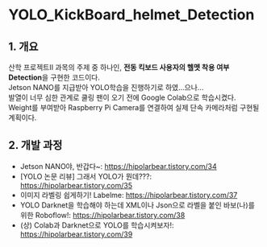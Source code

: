 # YOLO_KickBoard_helmet_Detection

## 1. 개요
산학 프로젝트Ⅱ 과목의 주제 중 하나인, **전동 킥보드 사용자의 헬멧 착용 여부 Detection**을 구현한 코드이다.   
Jetson NANO를 지급받아 YOLO학습을 진행하기로 하였...으나...   
발열이 너무 심한 관계로 쿨링 팬이 오기 전에 Google Colab으로 학습시켰다.   
Weight를 부여받아 Raspberry Pi Camera를 연결하여 실제 단속 카메라처럼 구현될 계획이다.   


## 2. 개발 과정

* Jetson NANO야, 반갑다~: <https://hipolarbear.tistory.com/34>   
* [YOLO 논문 리뷰] 그래서 YOLO가 뭔데???: <https://hipolarbear.tistory.com/35>
* 이미지 라벨링 쉽게하기! Labelme: <https://hipolarbear.tistory.com/37>
* YOLO Darknet을 학습해야 하는데 XML이나 Json으로 라벨을 붙인 바보(나)를 위한 Roboflow!: <https://hipolarbear.tistory.com/38>
* (상) Colab과 Darknet으로 YOLO를 학습시켜보자!: <https://hipolarbear.tistory.com/39>
